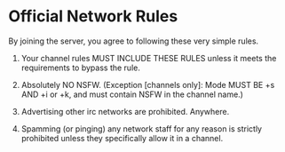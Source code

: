 # Official Network Rules

By joining the server, you agree to following these very simple rules.

1) Your channel rules MUST INCLUDE THESE RULES unless it meets the requirements to bypass the rule.

2) Absolutely NO NSFW. (Exception [channels only]: Mode MUST BE +s AND +i or +k, and must contain NSFW in the channel name.)

3) Advertising other irc networks are prohibited. Anywhere.

4) Spamming (or pinging) any network staff for any reason is strictly prohibited unless they specifically allow it in a channel.
